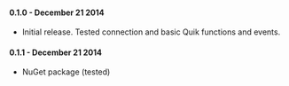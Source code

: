 #### 0.1.0 - December 21 2014
* Initial release. Tested connection and basic Quik functions and events.
#### 0.1.1 - December 21 2014
* NuGet package (tested)
